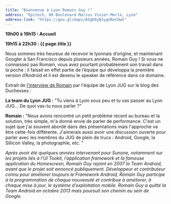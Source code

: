 ```yaml
---
title: "Bienvenue à Lyon Romain Guy !"
address: "Epitech, 86 Boulevard Marius Vivier-Merle, Lyon"
address-link: "https://goo.gl/maps/A5gE6yB1ygGReCQw5"
---
```


**19h00 à 19h15 : Accueil**

**19h15 à 22h30 : {{ page.title }}**

Nous sommes très heureux de recevoir le lyonnais d’origine, et maintenant Googler à San Francisco depuis plusieurs années, Romain Guy !
Si vous ne connaissez pas Romain, vous avez pourtant probablement son travail dans la poche : il faisait en effet partie de l’équipe qui développa la première version d’Android et il est devenu le speaker de référence dans ce domaine.

Extrait de
[l'interview de Romain](http://www.duchess-france.org/romain-guy-a-lyon/)
par l'équipe de Lyon JUG sur le blog des Duchesses :

**La team du Lyon JUG :**
"Tu viens à Lyon sous peu et tu vas passer au Lyon JUG...
De quoi vas-tu nous parler ?"

**Romain :**
"Nous avons rencontré un petit problème récent au bureau et la solution, très simple, m'a donné envie de parler de performance.
C'est un sujet que j'ai souvent abordé dans des présentations mais l'approche va être cette-fois différente.
J'aimerais aussi avoir une discussion ouverte pour parler avec les membres du JUG de plein de trucs :
Android, Google, la Sillicon Valley, la photographie, etc. "

*Après avoir été quelques années intervenant pour Sunone, notamment sur les projets liés à l’UI Tookit, l’application framework et la fameuse application du Homescreen, Romain Guy rejoint en 2007 la Team Android, avant que le projet soit annoncé publiquement.
Développeur et contributeur connu pour améliorer toujours le Framework Android, Romain Guy participe à la programmation de chaque nouveauté et contribue à améliorer, à chaque mise à jour, le système d’exploitation mobile.
Romain Guy a quitté la Team Android en octobre 2013 mais poursuit son chemin au sein de Google.*